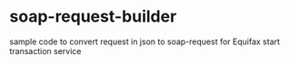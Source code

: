 # soap-request-builder
sample code to convert request in json to soap-request for Equifax start transaction service
